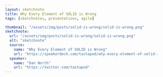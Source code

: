 ```yaml
---
layout: sketchnote
title: Why Every Element of SOLID is Wrong
tags: [sketchnotes, presentations, agile]

thumbnail: "/assets/img/posts/solid-is-wrong/solid-is-wrong.png"
sketchnote:
  url: "/assets/img/posts/solid-is-wrong/solid-is-wrong.png"
  alt: "sketchnote"
  source:
    name: "Why Every Element of SOLID is Wrong"
    url: "https://speakerdeck.com/tastapod/why-every-element-of-solid-is-wrong"
  speaker:
    name: "Dan North"
    url: "https://twitter.com/tastapod"
---
```

